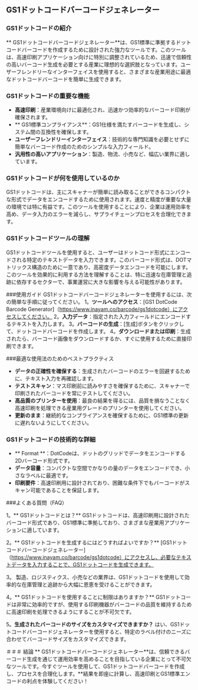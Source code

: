 ## GS1ドットコードバーコードジェネレーター

### GS1ドットコードの紹介
** GS1ドットコードバーコードジェネレーター**は、GS1標準に準拠するドットコードバーコードを作成するために設計された強力なツールです。このツールは、高速印刷アプリケーション向けに特別に調整されているため、迅速で信頼性の高いバーコード生成を必要とする産業に理想的な選択肢となっています。ユーザーフレンドリーなインターフェイスを使用すると、さまざまな産業用途に最適なドットコードバーコードを簡単に生成できます。

### GS1ドットコードの重要な機能
-  **高速印刷**：産業環境向けに最適化され、迅速かつ効率的なバーコード印刷が確保されます。
-  ** GS1標準コンプライアンス**：GS1仕様を満たすバーコードを生成し、システム間の互換性を確保します。
-  **ユーザーフレンドリーインターフェイス**：技術的な専門知識を必要とせずに簡単なバーコード作成のためのシンプルな入力フィールド。
-  **汎用性の高いアプリケーション**：製造、物流、小売など、幅広い業界に適しています。

### GS1ドットコードが何を使用しているのか
GS1ドットコードは、主にスキャナーが簡単に読み取ることができるコンパクトな形式でデータをエンコードするために使用されます。速度と精度が重要な大量の環境では特に有益です。このツールを使用することにより、企業は運用効率を高め、データ入力のエラーを減らし、サプライチェーンプロセスを合理化できます。

### GS1ドットコードツールの理解
GS1ドットコードツールを使用すると、ユーザーはドットコード形式にエンコードされる特定のテキストデータを入力できます。このバーコード形式は、DOTマトリックス構造のために一意であり、高密度データエンコードを可能にします。このツールを効果的に利用する方法を理解することは、特に迅速な在庫管理と追跡に依存するセクターで、事業運営に大きな影響を与える可能性があります。

###使用ガイド
GS1ドットコードバーコードジェネレーターを使用するには、次の簡単な手順に従ってください。
1。**ツールへのアクセス**：[GS1 DotCode Barcode Generator]（https://www.inayam.co/barcode/gs1dotcode）にアクセスしてください。
2。**入力データ**：指定された入力フィールドにエンコードするテキストを入力します。
3。**バーコードの生成**：[生成]ボタンをクリックして、ドットコードバーコードを作成します。
4。**ダウンロードまたは印刷**：生成されたら、バーコード画像をダウンロードするか、すぐに使用するために直接印刷できます。

###最適な使用法のためのベストプラクティス
-  **データの正確性を確保する**：生成されたバーコードのエラーを回避するために、テキスト入力を再確認します。
-  **テストスキャン**：マス印刷前に読みやすさを確保するために、スキャナーで印刷されたバーコードを常にテストしてください。
-  **高品質のプリンターを使用**：最良の結果を得るには、品質を損なうことなく高速印刷を処理できる産業用グレードのプリンターを使用してください。
-  **更新のまま**：継続的なコンプライアンスを確保するために、GS1標準の更新に遅れないようにしてください。

### GS1ドットコードの技術的な詳細
-  ** Format **：DotCodeは、ドットのグリッドでデータをエンコードする2Dバーコード形式です。
-  **データ容量**：コンパクトな空間でかなりの量のデータをエンコードでき、小さなラベルに最適です。
-  **印刷要件**：高速印刷用に設計されており、困難な条件下でもバーコードがスキャン可能であることを保証します。

###よくある質問（FAQ）

1。** GS1ドットコードとは？**
GS1ドットコードは、高速印刷用に設計されたバーコード形式であり、GS1標準に準拠しており、さまざまな産業用アプリケーションに適しています。

2。** GS1ドットコードを生成するにはどうすればよいですか？**
[GS1ドットコードバーコードジェネレーター]（https://www.inayam.co/barcode/gs1dotcode）にアクセスし、必要なテキストデータを入力することで、GS1ドットコードを生成できます。

3。
製造、ロジスティクス、小売などの業界は、GS1ドットコードを使用して効率的な在庫管理と追跡から大幅に恩恵を受けることができます。

4。** GS1ドットコードを使用することに制限はありますか？**
GS1ドットコードは非常に効率的ですが、使用する印刷機器がバーコードの品質を維持するために高速印刷を処理できるようにすることが不可欠です。

5。**生成されたバーコードのサイズをカスタマイズできますか？**
はい、GS1ドットコードバーコードジェネレーターを使用すると、特定のラベル付けのニーズに合わせてバーコードサイズをカスタマイズできます。

＃＃＃ 結論
** GS1ドットコードバーコードジェネレーター**は、信頼できるバーコード生成を通じて運用効率を高めることを目指している企業にとって不可欠なツールです。今すぐツールを使用して、GS1ドットコードバーコードを作成し、プロセスを合理化します。**結果を即座に計算し、高速印刷とGS1標準エンコードの利点を体験してください！